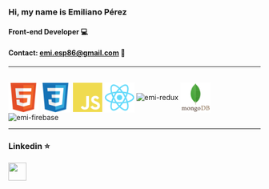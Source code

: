 
### Hi, my name is Emiliano Pérez 
#### Front-end Developer 💻

#### Contact: emi.esp86@gmail.com 📧


___




<div style="display: inline_block"><br>
 <img align="center" alt="emi-HTML" height="60" width="60" src="https://raw.githubusercontent.com/devicons/devicon/master/icons/html5/html5-original.svg">
 <img align="center" alt="emi-CSS" height="60" width="60" src="https://raw.githubusercontent.com/devicons/devicon/master/icons/css3/css3-original.svg">
  <img align="center" alt="emi-Js" height="60" width="60" src="https://raw.githubusercontent.com/devicons/devicon/master/icons/javascript/javascript-plain.svg">
  <img align="center" alt="emi-React" height="60" width="60" src="https://raw.githubusercontent.com/devicons/devicon/master/icons/react/react-original.svg">
   <img align="center" alt="emi-redux" height="60" width="60" src="https://github.com/reduxjs/redux/blob/master/logo/logo.svg" />
 <img align="center" alt="emi-mongoDb height="60" width="60" src="https://raw.githubusercontent.com/devicons/devicon/master/icons/mongodb/mongodb-original-wordmark.svg" />
 <img align="center" alt="emi-firebase" height="60" width="60" src="https://www.vectorlogo.zone/logos/firebase/firebase-icon.svg" />
 

  ____
### Linkedin :star: 
<a href="https://www.linkedin.com/in/eperezdev/" target="_blank" rel="noreferrer"><img src="https://raw.githubusercontent.com/danielcranney/readme-generator/main/public/icons/socials/linkedin.svg" width="36" height="36" /></a>
  
</div>
